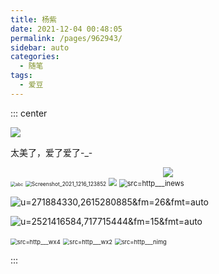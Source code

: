 ```yaml
---
title: 杨紫
date: 2021-12-04 00:48:05
permalink: /pages/962943/
sidebar: auto
categories:
  - 随笔
tags:
  - 爱豆 
---
```


::: center

![](https://gimg2.baidu.com/image_search/src=http%3A%2F%2Fc-ssl.duitang.com%2Fuploads%2Fitem%2F201908%2F18%2F20190818170939_ulcti.thumb.400_0.jpg&refer=http%3A%2F%2Fc-ssl.duitang.com&app=2002&size=f9999,10000&q=a80&n=0&g=0n&fmt=jpeg?sec=1641141900&t=89e5e57f550bd4642b4b13158c77a137)

太美了，爱了爱了-_-

<div align=center><img src="https://img0.baidu.com/it/u=2255091720,1574245349&fm=26&fmt=auto"></div>



<img src="https://cdn.jsdelivr.net/gh/Ldi123/my-image@master/20211215/abc.475xag3vd1s0.jpg" alt="abc" style="zoom:50%;" />

<img src="https://cdn.jsdelivr.net/gh/Ldi123/my-image@master/杨紫奥宝/Screenshot_2021_1216_123852.flr49fcisg8.png" alt="Screenshot_2021_1216_123852" style="zoom:60%;" />

<img src="https://cdn.jsdelivr.net/gh/Ldi123/my-image@master/%E6%9D%A8%E7%B4%AB%E5%A5%A5%E5%AE%9D/src=http___qqpublic.7l0leleki100.webp" style="zoom:80%;" />



<img src="https://cdn.jsdelivr.net/gh/Ldi123/my-image@master/杨紫奥宝/src=http___inews.kx9kgrj9o00.webp" alt="src=http___inews" style="zoom:80%;" />

![u=271884330,2615280885&fm=26&fmt=auto](https://cdn.jsdelivr.net/gh/Ldi123/my-image@master/杨紫奥宝/u=271884330,2615280885&fm=26&fmt=auto.6asng7519u80.webp)

![u=2521416584,717715444&fm=15&fmt=auto](https://cdn.jsdelivr.net/gh/Ldi123/my-image@master/杨紫奥宝/u=2521416584,717715444&fm=15&fmt=auto.2nva08zrba00.webp)

<img src="https://cdn.jsdelivr.net/gh/Ldi123/my-image@master/杨紫奥宝/src=http___wx4.53pn9s0ufbk0.jpg" alt="src=http___wx4" style="zoom: 67%;" />

<img src="https://cdn.jsdelivr.net/gh/Ldi123/my-image@master/杨紫奥宝/src=http___wx2.3gaikntn6t80.jpg" alt="src=http___wx2" style="zoom:67%;" />

<img src="https://cdn.jsdelivr.net/gh/Ldi123/my-image@master/杨紫奥宝/src=http___nimg.2e9dgnofo91c.jpg" alt="src=http___nimg" style="zoom: 67%;" />



:::
